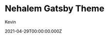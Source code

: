 ---
title: Nehalem Gatsby Theme
github: https://github.com/nehalist/gatsby-theme-nehalem
demo: https://nehalem.netlify.app/
license: null
author: Kevin
author_link: ''
author_twitter: nehalist
date: 2021-04-29T00:00:00.000Z
ssg:
  - Gatsby
cms: null
css: null
category:
  - Blog
description: Nehalem is a Gatsby theme for blogging.
draft: true
publish_date: '2019-07-03T18:18:51Z'
update_date: '2020-07-04T12:24:59Z'
github_star: 170
github_fork: 63
---